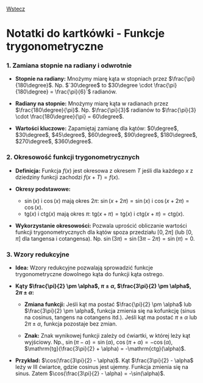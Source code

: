 [Wstecz](../matematyka.md)

# Notatki do kartkówki - Funkcje trygonometryczne

### 1. Zamiana stopnie na radiany i odwrotnie

-   **Stopnie na radiany:** Mnożymy miarę kąta w stopniach przez $`\frac{\pi}{180\degree}`$. Np. $`30\degree$ to $30\degree \cdot \frac{\pi}{180\degree} = \frac{\pi}{6}`$ radianów.

-   **Radiany na stopnie:** Mnożymy miarę kąta w radianach przez $`\frac{180\degree}{\pi}`$. Np. $`\frac{\pi}{3}`$ radianów to $`\frac{\pi}{3} \cdot \frac{180\degree}{\pi} = 60\degree`$.

-   **Wartości kluczowe:** Zapamiętaj zamianę dla kątów: $`0\degree`$, $`30\degree`$, $`45\degree`$, $`60\degree`$, $`90\degree`$, $`180\degree`$, $`270\degree`$, $`360\degree`$.

### 2. Okresowość funkcji trygonometrycznych

-   **Definicja:** Funkcja $`f(x)`$ jest okresowa z okresem $`T`$ jeśli dla każdego $`x`$ z dziedziny funkcji zachodzi $`f(x+T) = f(x)`$.

-   **Okresy podstawowe:**

    -   $`\sin(x)`$ i $`\cos(x)`$ mają okres $`2\pi`$: $`\sin(x + 2\pi) = \sin(x)`$ i $`\cos(x + 2\pi) = \cos(x)`$.
    -   $`\mathrm{tg}(x)`$ i $`\mathrm{ctg}(x)`$ mają okres $`\pi`$: $`\mathrm{tg}(x + \pi) = \mathrm{tg}(x)`$ i $`\mathrm{ctg}(x + \pi) = \mathrm{ctg}(x)`$.

-   **Wykorzystanie okresowości:** Pozwala uprościć obliczanie wartości funkcji trygonometrycznych dla kątów spoza przedziału $`[0, 2\pi]`$ (lub $`[0, \pi]`$ dla tangensa i cotangensa). Np. $`\sin(3\pi) = \sin(3\pi - 2\pi) = \sin(\pi) = 0`$.

### 3. Wzory redukcyjne

-   **Idea:** Wzory redukcyjne pozwalają sprowadzić funkcje trygonometryczne dowolnego kąta do funkcji kąta ostrego.

-   **Kąty $`\frac{\pi}{2} \pm \alpha`$, $`\pi \pm \alpha`$, $`\frac{3\pi}{2} \pm \alpha`$, $`2\pi \pm \alpha`$:**

    -   **Zmiana funkcji:** Jeśli kąt ma postać $`\frac{\pi}{2} \pm \alpha`$ lub $`\frac{3\pi}{2} \pm \alpha`$, funkcja zmienia się na kofunkcję (sinus na cosinus, tangens na cotangens itd.). Jeśli kąt ma postać $`\pi \pm \alpha`$ lub $`2\pi \pm \alpha`$, funkcja pozostaje bez zmian.

    -   **Znak:** Znak wynikowej funkcji zależy od ćwiartki, w której leży kąt wyjściowy. Np., $`\sin(\pi - \alpha) = \sin(\alpha)`$, $`\cos(\pi + \alpha) = -\cos(\alpha)`$, $`\mathrm{tg}(\frac{3\pi}{2} + \alpha) = -\mathrm{ctg}(\alpha)`$.

-   **Przykład:** $`\cos(\frac{3\pi}{2} - \alpha)`$. Kąt $`\frac{3\pi}{2} - \alpha`$ leży w III ćwiartce, gdzie cosinus jest ujemny. Funkcja zmienia się na sinus. Zatem $`\cos(\frac{3\pi}{2} - \alpha) = -\sin(\alpha)`$.
